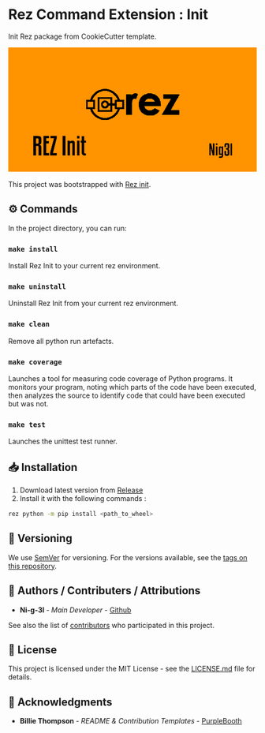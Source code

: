 # Rez Command Extension : Init

Init Rez package from CookieCutter template.

![Demo](.media/header.png)

This project was bootstrapped with [Rez init](https://github.com/Ni-g-3l/rez-init).

## ⚙️ Commands

In the project directory, you can run:

### `make install`

Install Rez Init to your current rez environment.

### `make uninstall`

Uninstall Rez Init from your current rez environment.

### `make clean`

Remove all python run artefacts.

### `make coverage`

Launches a tool for measuring code coverage of Python programs. It monitors your program, noting which parts of the code have been executed, then analyzes the source to identify code that could have been executed but was not.

### `make test`

Launches the unittest test runner.

## 📥 Installation

1. Download latest version from [Release](https://github.com/Ni-g-3l/rez-init/releases)
2. Install it with the following commands :

```bash
rez python -m pip install <path_to_wheel>
```

## 🔢 Versioning

We use [SemVer](http://semver.org/) for versioning. For the versions available, see the [tags on this repository](https://github.com/Ni-g-3l/rez-init/tags).

## 🤹 Authors / Contributers / Attributions

* **Ni-g-3l** - *Main Developer* - [Github](https://github.com/Ni-g-3l/)

See also the list of [contributors](https://github.com/Ni-g-3l/rez-init/contributors) who participated in this project.

## 📃 License

This project is licensed under the MIT License - see the [LICENSE.md](LICENSE) file for details.

## 👏 Acknowledgments

* **Billie Thompson** - *README & Contribution Templates* - [PurpleBooth](https://github.com/PurpleBooth)

